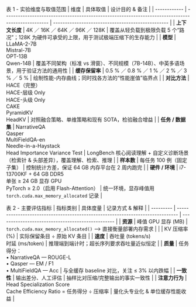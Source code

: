 表 1 - 实验维度与取值范围
| 维度           | 具体取值                                                                                              | 设计目的 & 备注                                         |
| ------------ | ------------------------------------------------------------------------------------------------- | ------------------------------------------------- |
| **上下文长度**    | 4K ／ 16K ／ 64K ／ 96K ／ 128K                                                                       | 覆盖从轻负载到极限负载 5 个“路况”；128K 为硬件可承受的上限，用于测试极端压缩下的生存能力 |
| **模型**       | LLaMA-2-7B<br>Mistral-7B<br>OPT-13B<br>Qwen-14B                                                   | 覆盖不同架构（标准 vs 滑窗）、不同规模（7B-14B）、中英多语场景，用于验证方法的通用性   |
| **缓存保留率**    | 0.5 % ／ 0.8 % ／ 1 % ／ 2 % ／ 3 % ／ 5 %                                                             | 绘制性能-内存曲线；同时找各方法的“性能崖值”临界点                        |
| **对比方法**     | HACE（完整）<br>HACE-层级 Only<br>HACE-头级 Only<br>CAKE<br>PyramidKV<br>HeadKV                           | 对照融合策略、单维策略和现有 SOTA，检验融合增益                        |
| **任务 / 数据集** | NarrativeQA<br>Qasper<br>MultiFieldQA-en<br>Needle-in-a-Haystack<br>Head Importance Variance Test | LongBench 核心阅读理解 + 自定义诊断场景（检索针 & 头部差异），覆盖理解、检索、推理 |
| **样本数**      | 每任务 100 例（固定子集）                                                                                   | 控制统计方差，保证 64 GB 内存平台在 2 周内跑完                      |
| **硬件 / 环境**  | i7-13700KF + 64 GB DDR5<br>单张 ≥ 24 GB 显存 GPU<br>PyTorch ≥ 2.0（启用 Flash-Attention）                 | 统一环境，显存峰值用 `torch.cuda.max_memory_allocated` 记录   |

表 2 - 主要评估指标
| 指标类别      | 具体度量                                                                           | 记录方式 & 解释                                         |
| --------- | ------------------------------------------------------------------------------ | ------------------------------------------------- |
| **资源**    | 峰值 GPU 显存 (MB)                                                                 | `torch.cuda.max_memory_allocated()` —> 直接衡量部署内存需求 |
|           | KV 压缩率 (%)                                                                     | 实际保留条目 ÷ 原始 KV 条目                                 |
| **速度**    | 吞吐量 (tokens/s)<br>时延 (ms/token)                                                | 推理端到端计时；超长序列要求吞吐量近似恒定                             |
| **质量**    | 任务得分：<br>• NarrativeQA — ROUGE-L<br>• Qasper — EM / F1<br>• MultiFieldQA — Acc | 与全缓存 baseline 对比，关注 ≤ 3% 以内跌幅                     |
| **一致性**   | 输出差分、人工评估                                                                      | 抽样比对压缩/完整输出的事实一致性                                 |
| **注意力行为** | Head Specialization Score<br>Cache Efficiency Ratio = 任务得分 ÷ 压缩率               | 量化头专业化 & 单位缓存性能收益                                 |
